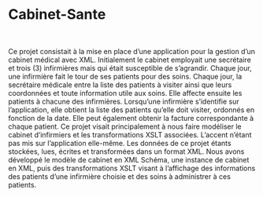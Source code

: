 # Cabinet-Sante


 

Ce projet consistait à la mise en place d’une application pour la gestion d’un cabinet médical avec XML. Initialement le cabinet employait une secrétaire et trois (3) infirmières mais qui était susceptible de s’agrandir. 
Chaque jour, une infirmière fait le tour de ses patients pour des soins. Chaque jour, la secrétaire médicale entre la liste des patients à visiter ainsi que leurs coordonnées et toute information utile aux soins. Elle affecte ensuite les patients à chacune des infirmières. Lorsqu’une infirmière s’identifie sur l’application, elle obtient la liste des patients qu’elle doit visiter, ordonnés en fonction de la date. Elle peut également obtenir la facture correspondante à chaque patient.
Ce projet visait principalement à nous faire modéliser le cabinet d’infirmiers et les transformations XSLT associées. L’accent n’étant pas mis sur l’application elle-même. Les données de ce projet étants stockées, lues, écrites et transformées dans un format XML. Nous avons développé le modèle de cabinet en XML Schéma, une instance de cabinet en XML, puis des transformations XSLT visant à l’affichage des informations des patients d’une infirmière choisie et des soins à administrer à ces patients.




